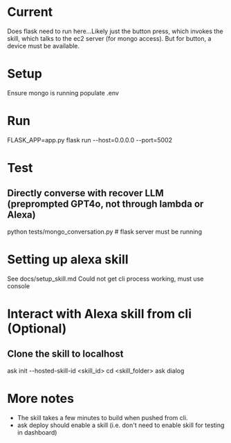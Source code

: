 # Current
Does flask need to run here...Likely just the button press, which invokes the skill, which talks to the ec2 server (for mongo access). But for button, a device must be available.

# Setup
Ensure mongo is running
populate .env 

# Run
FLASK_APP=app.py flask run --host=0.0.0.0 --port=5002


# Test
## Directly converse with recover LLM (preprompted GPT4o, not through lambda or Alexa)
python tests/mongo_conversation.py # flask server must be running

# Setting up alexa skill
See docs/setup_skill.md
Could not get cli process working, must use console

# Interact with Alexa skill from cli (Optional)
## Clone the skill to localhost
ask init --hosted-skill-id <skill_id>
cd <skill_folder>
ask dialog

# More notes
* The skill takes a few minutes to build when pushed from cli.
* ask deploy should enable a skill (i.e. don't need to enable skill for testing in dashboard)
